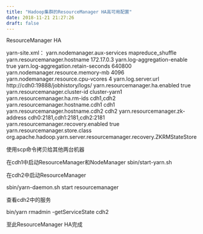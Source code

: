 ```yaml
---
title: "Hadoop集群的ResourceManager HA高可用配置"
date: 2018-11-21 21:27:26
draft: false
---
```

ResourceManager HA

yarn-site.xml：
<configuration> <!-- Site specific YARN configuration properties --> <property> <name>yarn.nodemanager.aux-services</name> <value>mapreduce_shuffle</value> </property> <property> <name> yarn.resourcemanager.hostname</name> <value>172.17.0.3</value> </property> <property> <name>yarn.log-aggregation-enable</name> <value>true</value> </property> <property> <name>yarn.log-aggregation.retain-seconds</name> <value>640800</value> </property> <property> <name>yarn.nodemanager.resource.memory-mb</name> <value>4096</value> </property> <property> <name>yarn.nodemanager.resource.cpu-vcores</name> <value>4</value> </property> <property> <name>yarn.log.server.url</name> <value>http://cdh0:19888/jobhistory/logs/</value> </property> <property> <name>yarn.resourcemanager.ha.enabled</name> <value>true</value> </property> <!--声明两台 resourcemanager 的地址--> <property> <name>yarn.resourcemanager.cluster-id</name> <value>cluster-yarn1</value> </property> <property> <name>yarn.resourcemanager.ha.rm-ids</name> <value>cdh1,cdh2</value> </property> <property> <name>yarn.resourcemanager.hostname.cdh1</name> <value>cdh1</value> </property> <property> <name>yarn.resourcemanager.hostname.cdh2</name> <value>cdh2</value> </property> <property> <!--指定 zookeeper 集群的地址--> <name>yarn.resourcemanager.zk-address</name> <value>cdh0:2181,cdh1:2181,cdh2:2181</value> </property> <property> <!--启用自动恢复--> <name>yarn.resourcemanager.recovery.enabled</name> <value>true</value> </property> <property> <!--指定 resourcemanager 的状态信息存储在 zookeeper 集群--> <name>yarn.resourcemanager.store.class</name> <value>org.apache.hadoop.yarn.server.resourcemanager.recovery.ZKRMStateStore</value> </property> </configuration>

使用scp命令拷贝给其他两台机器

在cdh1中启动ResourceManager和NodeManager
sbin/start-yarn.sh

在cdh2中启动ResourceManager

sbin/yarn-daemon.sh start resourcemanager

查看cdh2中的服务

bin/yarn rmadmin -getServiceState cdh2

至此ResourceManager HA完成